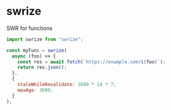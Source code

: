# swrize

SWR for functions

```javascript
import swrize from "swrize";

const myFunc = swrize(
  async (foo) => {
    const res = await fetch(`https://example.com/${foo}`);
    return res.json();
  },
  {
    staleWhileRevalidate: 3600 * 24 * 7,
    maxAge: 3600,
  }
);
```
